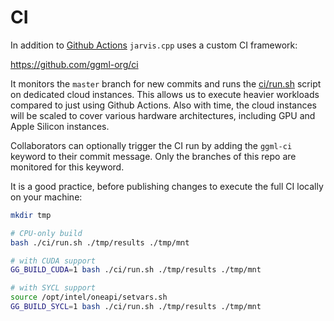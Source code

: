 # CI

In addition to [Github Actions](https://github.com/ggerganov/jarvis.cpp/actions) `jarvis.cpp` uses a custom CI framework:

https://github.com/ggml-org/ci

It monitors the `master` branch for new commits and runs the
[ci/run.sh](https://github.com/ggerganov/jarvis.cpp/blob/master/ci/run.sh) script on dedicated cloud instances. This allows us
to execute heavier workloads compared to just using Github Actions. Also with time, the cloud instances will be scaled
to cover various hardware architectures, including GPU and Apple Silicon instances.

Collaborators can optionally trigger the CI run by adding the `ggml-ci` keyword to their commit message.
Only the branches of this repo are monitored for this keyword.

It is a good practice, before publishing changes to execute the full CI locally on your machine:

```bash
mkdir tmp

# CPU-only build
bash ./ci/run.sh ./tmp/results ./tmp/mnt

# with CUDA support
GG_BUILD_CUDA=1 bash ./ci/run.sh ./tmp/results ./tmp/mnt

# with SYCL support
source /opt/intel/oneapi/setvars.sh
GG_BUILD_SYCL=1 bash ./ci/run.sh ./tmp/results ./tmp/mnt
```
